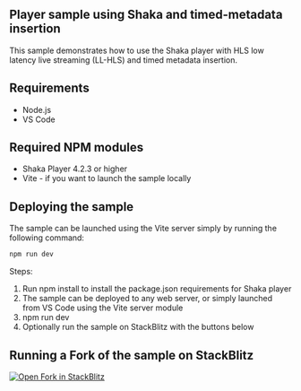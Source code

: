 ## Player sample using Shaka and timed-metadata insertion

This sample demonstrates how to use the Shaka player with HLS low latency live streaming (LL-HLS) and timed metadata insertion. 

## Requirements

* Node.js
* VS Code

## Required NPM modules
* Shaka Player 4.2.3 or higher  
* Vite - if you want to launch the sample locally

## Deploying the sample

The sample can be launched using the Vite server simply by running the following command:

```bash
npm run dev
```

Steps:

1) Run npm install to install the package.json requirements for Shaka player
2) The sample can be deployed to any web server, or simply launched from VS Code using the Vite server module
3) npm run dev
4) Optionally run the sample on StackBlitz with the buttons below


## Running a Fork of the sample on StackBlitz

[![Open Fork in StackBlitz](https://developer.stackblitz.com/img/open_in_stackblitz.svg)](https://stackblitz.com/fork/github/Azure-Samples/media-services-v3-node-tutorials/tree/main/Player/examples/shaka?file=index.html&title=AMS%20Shaka%20Player%20Timed%20Metadata%20Sample)